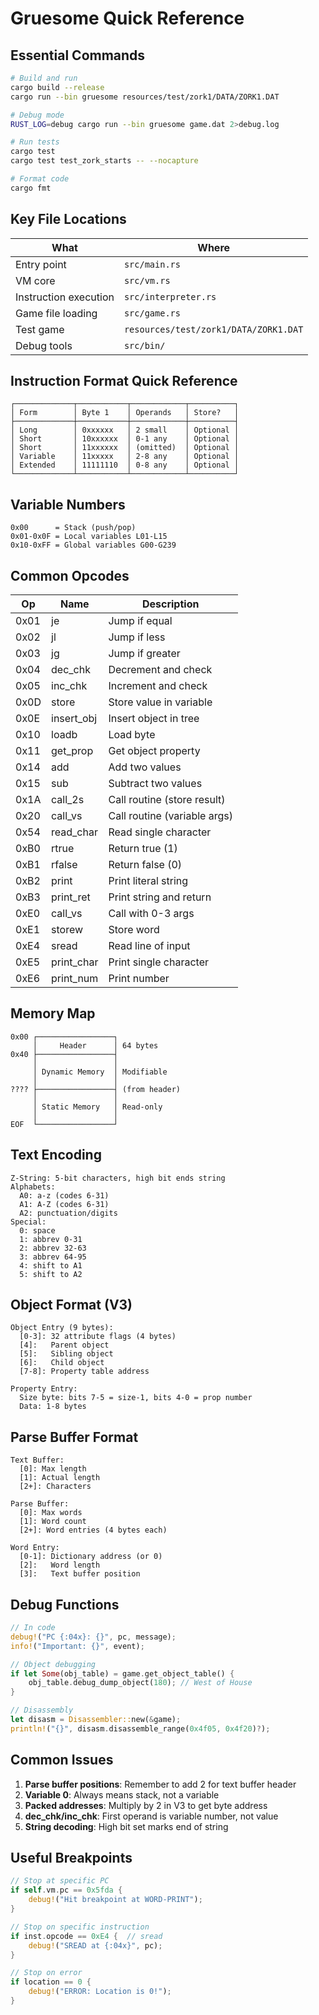 # Gruesome Quick Reference

## Essential Commands

```bash
# Build and run
cargo build --release
cargo run --bin gruesome resources/test/zork1/DATA/ZORK1.DAT

# Debug mode
RUST_LOG=debug cargo run --bin gruesome game.dat 2>debug.log

# Run tests  
cargo test
cargo test test_zork_starts -- --nocapture

# Format code
cargo fmt
```

## Key File Locations

| What | Where |
|------|-------|
| Entry point | `src/main.rs` |
| VM core | `src/vm.rs` |
| Instruction execution | `src/interpreter.rs` |
| Game file loading | `src/game.rs` |
| Test game | `resources/test/zork1/DATA/ZORK1.DAT` |
| Debug tools | `src/bin/` |

## Instruction Format Quick Reference

```
┌─────────────┬───────────┬────────────┬──────────┐
│ Form        │ Byte 1    │ Operands   │ Store?   │
├─────────────┼───────────┼────────────┼──────────┤
│ Long        │ 0xxxxxx   │ 2 small    │ Optional │
│ Short       │ 10xxxxxx  │ 0-1 any    │ Optional │
│ Short       │ 11xxxxxx  │ (omitted)  │ Optional │
│ Variable    │ 11xxxxx   │ 2-8 any    │ Optional │
│ Extended    │ 11111110  │ 0-8 any    │ Optional │
└─────────────┴───────────┴────────────┴──────────┘
```

## Variable Numbers

```
0x00      = Stack (push/pop)
0x01-0x0F = Local variables L01-L15  
0x10-0xFF = Global variables G00-G239
```

## Common Opcodes

| Op | Name | Description |
|----|------|-------------|
| 0x01 | je | Jump if equal |
| 0x02 | jl | Jump if less |
| 0x03 | jg | Jump if greater |
| 0x04 | dec_chk | Decrement and check |
| 0x05 | inc_chk | Increment and check |
| 0x0D | store | Store value in variable |
| 0x0E | insert_obj | Insert object in tree |
| 0x10 | loadb | Load byte |
| 0x11 | get_prop | Get object property |
| 0x14 | add | Add two values |
| 0x15 | sub | Subtract two values |
| 0x1A | call_2s | Call routine (store result) |
| 0x20 | call_vs | Call routine (variable args) |
| 0x54 | read_char | Read single character |
| 0xB0 | rtrue | Return true (1) |
| 0xB1 | rfalse | Return false (0) |
| 0xB2 | print | Print literal string |
| 0xB3 | print_ret | Print string and return |
| 0xE0 | call_vs | Call with 0-3 args |
| 0xE1 | storew | Store word |
| 0xE4 | sread | Read line of input |
| 0xE5 | print_char | Print single character |
| 0xE6 | print_num | Print number |

## Memory Map

```
0x00 ┌─────────────────┐
     │     Header      │ 64 bytes
0x40 ├─────────────────┤
     │                 │
     │ Dynamic Memory  │ Modifiable
     │                 │
???? ├─────────────────┤ (from header)
     │                 │
     │ Static Memory   │ Read-only
     │                 │
EOF  └─────────────────┘
```

## Text Encoding

```
Z-String: 5-bit characters, high bit ends string
Alphabets:
  A0: a-z (codes 6-31)
  A1: A-Z (codes 6-31)  
  A2: punctuation/digits
Special:
  0: space
  1: abbrev 0-31
  2: abbrev 32-63
  3: abbrev 64-95
  4: shift to A1
  5: shift to A2
```

## Object Format (V3)

```
Object Entry (9 bytes):
  [0-3]: 32 attribute flags (4 bytes)
  [4]:   Parent object
  [5]:   Sibling object
  [6]:   Child object
  [7-8]: Property table address

Property Entry:
  Size byte: bits 7-5 = size-1, bits 4-0 = prop number
  Data: 1-8 bytes
```

## Parse Buffer Format

```
Text Buffer:
  [0]: Max length
  [1]: Actual length
  [2+]: Characters

Parse Buffer:
  [0]: Max words
  [1]: Word count
  [2+]: Word entries (4 bytes each)
  
Word Entry:
  [0-1]: Dictionary address (or 0)
  [2]:   Word length
  [3]:   Text buffer position
```

## Debug Functions

```rust
// In code
debug!("PC {:04x}: {}", pc, message);
info!("Important: {}", event);

// Object debugging
if let Some(obj_table) = game.get_object_table() {
    obj_table.debug_dump_object(180); // West of House
}

// Disassembly
let disasm = Disassembler::new(&game);
println!("{}", disasm.disassemble_range(0x4f05, 0x4f20)?);
```

## Common Issues

1. **Parse buffer positions**: Remember to add 2 for text buffer header
2. **Variable 0**: Always means stack, not a variable
3. **Packed addresses**: Multiply by 2 in V3 to get byte address
4. **dec_chk/inc_chk**: First operand is variable number, not value
5. **String decoding**: High bit set marks end of string

## Useful Breakpoints

```rust
// Stop at specific PC
if self.vm.pc == 0x5fda {
    debug!("Hit breakpoint at WORD-PRINT");
}

// Stop on specific instruction
if inst.opcode == 0xE4 {  // sread
    debug!("SREAD at {:04x}", pc);
}

// Stop on error
if location == 0 {
    debug!("ERROR: Location is 0!");
}
```
